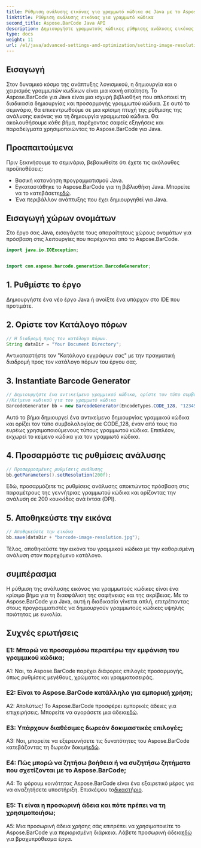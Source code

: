 ```yaml
---
title: Ρύθμιση ανάλυσης εικόνας για γραμμωτό κώδικα σε Java με το Aspose.BarCode
linktitle: Ρύθμιση ανάλυσης εικόνας για γραμμωτό κώδικα
second_title: Aspose.BarCode Java API
description: Δημιουργήστε γραμμωτούς κώδικες ρύθμισης ανάλυσης εικόνας χωρίς κόπο σε Java με το Aspose.BarCode. Προσαρμόστε τις ρυθμίσεις για σαφήνεια και ακρίβεια.
type: docs
weight: 11
url: /el/java/advanced-settings-and-optimization/setting-image-resolution-barcode/
---
```

## Εισαγωγή

Στον δυναμικό κόσμο της ανάπτυξης λογισμικού, η δημιουργία και ο χειρισμός γραμμωτών κωδίκων είναι μια κοινή απαίτηση. Το Aspose.BarCode για Java είναι μια ισχυρή βιβλιοθήκη που απλοποιεί τη διαδικασία δημιουργίας και προσαρμογής γραμμωτού κώδικα. Σε αυτό το σεμινάριο, θα επικεντρωθούμε σε μια κρίσιμη πτυχή της ρύθμισης της ανάλυσης εικόνας για τη δημιουργία γραμμωτού κώδικα. Θα ακολουθήσουμε κάθε βήμα, παρέχοντας σαφείς εξηγήσεις και παραδείγματα χρησιμοποιώντας το Aspose.BarCode για Java.

## Προαπαιτούμενα

Πριν ξεκινήσουμε το σεμινάριο, βεβαιωθείτε ότι έχετε τις ακόλουθες προϋποθέσεις:

- Βασική κατανόηση προγραμματισμού Java.
-  Εγκαταστάθηκε το Aspose.BarCode για τη βιβλιοθήκη Java. Μπορείτε να το κατεβάσετε[εδώ](https://releases.aspose.com/barcode/java/).
- Ένα περιβάλλον ανάπτυξης που έχει δημιουργηθεί για Java.

## Εισαγωγή χώρων ονομάτων

Στο έργο σας Java, εισαγάγετε τους απαραίτητους χώρους ονομάτων για πρόσβαση στις λειτουργίες που παρέχονται από το Aspose.BarCode.

```java
import java.io.IOException;


import com.aspose.barcode.generation.BarcodeGenerator;
```

## 1. Ρυθμίστε το έργο

Δημιουργήστε ένα νέο έργο Java ή ανοίξτε ένα υπάρχον στο IDE που προτιμάτε.

## 2. Ορίστε τον Κατάλογο πόρων

```java
// Η διαδρομή προς τον κατάλογο πόρων.
String dataDir = "Your Document Directory";
```

Αντικαταστήστε τον "Κατάλογο εγγράφων σας" με την πραγματική διαδρομή προς τον κατάλογο πόρων του έργου σας.

## 3. Instantiate Barcode Generator

```java
// Δημιουργήστε ένα αντικείμενο γραμμικού κώδικα, ορίστε τον τύπο συμβολολογίας σε code128 και ορίστε το
//Κείμενο κωδικού για τον γραμμωτό κώδικα
BarcodeGenerator bb = new BarcodeGenerator(EncodeTypes.CODE_128, "1234567");
```

Αυτό το βήμα δημιουργεί ένα αντικείμενο δημιουργίας γραμμικού κώδικα και ορίζει τον τύπο συμβολολογίας σε CODE_128, έναν από τους πιο ευρέως χρησιμοποιούμενους τύπους γραμμωτού κώδικα. Επιπλέον, εκχωρεί το κείμενο κώδικα για τον γραμμωτό κώδικα.

## 4. Προσαρμόστε τις ρυθμίσεις ανάλυσης

```java
// Προσαρμοσμένες ρυθμίσεις ανάλυσης
bb.getParameters().setResolution(200f);
```

Εδώ, προσαρμόζετε τις ρυθμίσεις ανάλυσης αποκτώντας πρόσβαση στις παραμέτρους της γεννήτριας γραμμωτού κώδικα και ορίζοντας την ανάλυση σε 200 κουκκίδες ανά ίντσα (DPI).

## 5. Αποθηκεύστε την εικόνα

```java
// Αποθηκεύστε την εικόνα
bb.save(dataDir + "barcode-image-resolution.jpg");
```

Τέλος, αποθηκεύστε την εικόνα του γραμμικού κώδικα με την καθορισμένη ανάλυση στον παρεχόμενο κατάλογο.

## συμπέρασμα

Η ρύθμιση της ανάλυσης εικόνας για γραμμωτούς κώδικες είναι ένα κρίσιμο βήμα για τη διασφάλιση της σαφήνειας και της ακρίβειας. Με το Aspose.BarCode για Java, αυτή η διαδικασία γίνεται απλή, επιτρέποντας στους προγραμματιστές να δημιουργούν γραμμωτούς κώδικες υψηλής ποιότητας με ευκολία.

## Συχνές ερωτήσεις

### Ε1: Μπορώ να προσαρμόσω περαιτέρω την εμφάνιση του γραμμικού κώδικα;

A1: Ναι, το Aspose.BarCode παρέχει διάφορες επιλογές προσαρμογής, όπως ρυθμίσεις μεγέθους, χρώματος και γραμματοσειράς.

### Ε2: Είναι το Aspose.BarCode κατάλληλο για εμπορική χρήση;

 Α2: Απολύτως! Το Aspose.BarCode προσφέρει εμπορικές άδειες για επιχειρήσεις. Μπορείτε να αγοράσετε μια άδεια[εδώ](https://purchase.aspose.com/buy).

### Ε3: Υπάρχουν διαθέσιμες δωρεάν δοκιμαστικές επιλογές;

 A3: Ναι, μπορείτε να εξερευνήσετε τις δυνατότητες του Aspose.BarCode κατεβάζοντας τη δωρεάν δοκιμή[εδώ](https://releases.aspose.com/).

### Ε4: Πώς μπορώ να ζητήσω βοήθεια ή να συζητήσω ζητήματα που σχετίζονται με το Aspose.BarCode;

 A4: Το φόρουμ κοινότητας Aspose.BarCode είναι ένα εξαιρετικό μέρος για να αναζητήσετε υποστήριξη. Επισκέψου το[δικαστήριο](https://forum.aspose.com/c/barcode/13).

### Ε5: Τι είναι η προσωρινή άδεια και πότε πρέπει να τη χρησιμοποιήσω;

 A5: Μια προσωρινή άδεια χρήσης σάς επιτρέπει να χρησιμοποιείτε το Aspose.BarCode για περιορισμένη διάρκεια. Λάβετε προσωρινή άδεια[εδώ](https://purchase.aspose.com/temporary-license/) για βραχυπρόθεσμα έργα.